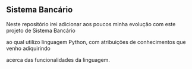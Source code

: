 ## Sistema Bancário
Neste repositório irei adicionar aos poucos minha evolução com este projeto de Sistema Bancário 

ao qual utilizo linguagem Python, com atribuições de conhecimentos que venho adiquirindo

acerca das funcionalidades da linguagem. 
